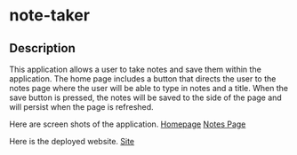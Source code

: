 # note-taker
## Description
  This application allows a user to take notes and save them within the application. The home page includes a button that directs the user to the notes page where the user will be able to type in notes and a title. When the save button is pressed, the notes will be saved to the side of the page and will persist when the page is refreshed.

  Here are screen shots of the application. [Homepage](assets/localhost_8080_(webpage).png)
  [Notes Page](assets/localhost_8080_notes(webpage)%20(1).png)

Here is the deployed website. [Site](https://stark-sands-70802.herokuapp.com/notes)

